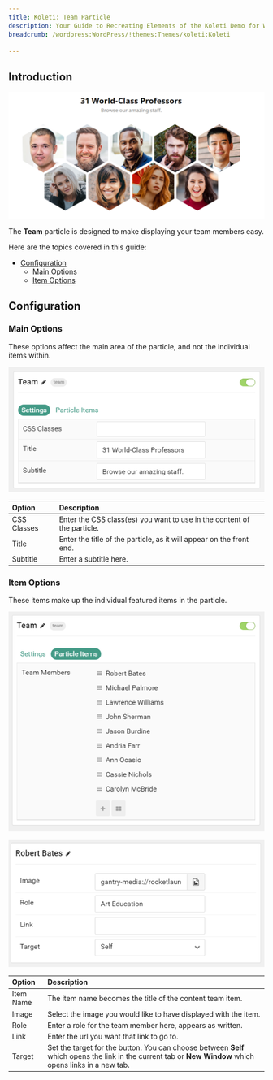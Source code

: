 ```yaml
---
title: Koleti: Team Particle
description: Your Guide to Recreating Elements of the Koleti Demo for WordPress
breadcrumb: /wordpress:WordPress/!themes:Themes/koleti:Koleti

---
```


## Introduction

![](assets/particle_team1.png)

The **Team** particle is designed to make displaying your team members easy.

Here are the topics covered in this guide:

* [Configuration](#configuration)
    - [Main Options](#main-options)
    - [Item Options](#item-options)

## Configuration

### Main Options 

These options affect the main area of the particle, and not the individual items within.

![](assets/particle_team2.png)

| Option      | Description                                                             |
| :-----      | :-----                                                                  |
| CSS Classes | Enter the CSS class(es) you want to use in the content of the particle. |
| Title       | Enter the title of the particle, as it will appear on the front end.    |
| Subtitle    | Enter a subtitle here.                                                  |

### Item Options

These items make up the individual featured items in the particle. 

![](assets/particle_team3.png)

![](assets/particle_team4.png)

| Option    | Description                                                                                                                                              |
| :-----    | :-----                                                                                                                                                   |
| Item Name | The item name becomes the title of the content team item.                                                                                                |
| Image     | Select the image you would like to have displayed with the item.                                                                                         |
| Role      | Enter a role for the team member here, appears as written.                                                                                               |
| Link      | Enter the url you want that link to go to.                                                                                                               |
| Target    | Set the target for the button. You can choose between **Self** which opens the link in the current tab or **New Window** which opens links in a new tab. |

